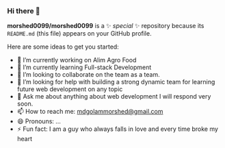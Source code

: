 ### Hi there 👋


**morshed0099/morshed0099** is a ✨ _special_ ✨ repository because its `README.md` (this file) appears on your GitHub profile.

Here are some ideas to get you started:

- 🔭 I’m currently working on Alim Agro Food
- 🌱 I’m currently learning Full-stack Development
- 👯 I’m looking to collaborate on the team as a team.
- 🤔 I’m looking for help with building a strong dynamic team for learning future web development on any topic
- 💬 Ask me about  anything about web development I will respond very soon.
- 📫 How to reach me: mdgolammorshed@gmail.com
- 😄 Pronouns: ...
- ⚡ Fun fact: I am a guy who always falls in love and every time broke my heart


